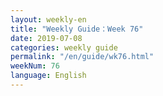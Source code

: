 ```yaml
---
layout: weekly-en
title: "Weekly Guide：Week 76"
date: 2019-07-08
categories: weekly guide
permalink: "/en/guide/wk76.html"
weekNum: 76
language: English
---
```

